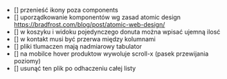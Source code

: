 - [] przenieść ikony poza components
- [] uporządkowanie komponentów wg zasad atomic design https://bradfrost.com/blog/post/atomic-web-design/
- [] w koszyku i widoku pojedynczego donuta można wpisać ujemną ilosć
- [] w kontakt musi być przerwa między kolumnami
- [] pliki tlumaczen mają nadmiarowy tabulator
- [] na mobilce hover produktow wywoluje scroll-x (pasek przewijania poziomy)
- [] usunąć ten plik po odhaczeniu całej listy